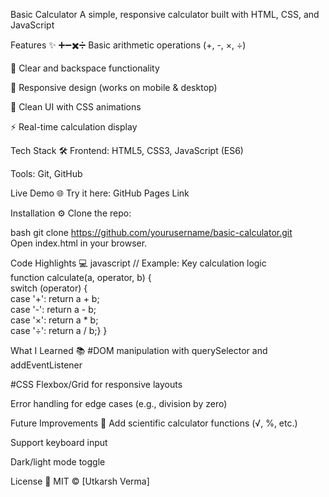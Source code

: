 Basic Calculator
A simple, responsive calculator built with HTML, CSS, and JavaScript

Features ✨
➕➖✖️➗ Basic arithmetic operations (+, -, ×, ÷)

🔄 Clear and backspace functionality

📱 Responsive design (works on mobile & desktop)

🎨 Clean UI with CSS animations

⚡ Real-time calculation display

Tech Stack 🛠️
Frontend: HTML5, CSS3, JavaScript (ES6)

Tools: Git, GitHub

Live Demo 🌐
Try it here: GitHub Pages Link

Installation ⚙️
Clone the repo:

bash
git clone https://github.com/yourusername/basic-calculator.git  
Open index.html in your browser.

Code Highlights 💻
javascript
// Example: Key calculation logic  
function calculate(a, operator, b) {  
  switch (operator) {  
    case '+': return a + b;  
    case '-': return a - b;  
    case '×': return a * b;  
    case '÷': return a / b;} 
  }  
  
What I Learned 📚
#DOM manipulation with querySelector and addEventListener

#CSS Flexbox/Grid for responsive layouts

Error handling for edge cases (e.g., division by zero)

Future Improvements 🔮
Add scientific calculator functions (√, %, etc.)

Support keyboard input

Dark/light mode toggle

License 📜
MIT © [Utkarsh Verma]
